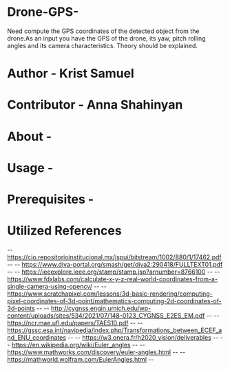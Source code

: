 # Drone-GPS-
Need compute the GPS coordinates of the detected object from the drone.As an input you have the GPS of the drone, its yaw, pitch rolling angles and its camera characteristics. Theory should be explained.

# Author - Krist Samuel
# Contributor - Anna Shahinyan
# About - 
# Usage - 
# Prerequisites - 


# Utilized References
-- https://cio.repositorioinstitucional.mx/jspui/bitstream/1002/880/1/17462.pdf --
-- https://www.diva-portal.org/smash/get/diva2:290418/FULLTEXT01.pdf --
-- https://ieeexplore.ieee.org/stamp/stamp.jsp?arnumber=8766100 --
-- https://www.fdxlabs.com/calculate-x-y-z-real-world-coordinates-from-a-single-camera-using-opencv/ --
-- https://www.scratchapixel.com/lessons/3d-basic-rendering/computing-pixel-coordinates-of-3d-point/mathematics-computing-2d-coordinates-of-3d-points --
-- http://cygnss.engin.umich.edu/wp-content/uploads/sites/534/2021/07/148-0123_CYGNSS_E2ES_EM.pdf --
-- https://ncr.mae.ufl.edu/papers/TAES10.pdf --
-- https://gssc.esa.int/navipedia/index.php/Transformations_between_ECEF_and_ENU_coordinates --
-- https://w3.onera.fr/h2020_vision/deliverables --
-- https://en.wikipedia.org/wiki/Euler_angles --
-- https://www.mathworks.com/discovery/euler-angles.html --
-- https://mathworld.wolfram.com/EulerAngles.html --

